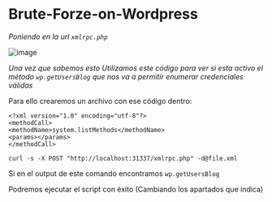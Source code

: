 # Brute-Forze-on-Wordpress

*Poniendo en la url `xmlrpc.php`*

![image](https://github.com/ManuGalan/Brute-Forze-on-Wordpress/assets/96147300/130965d5-092f-4911-9e08-a90eed654c2f)

*Una vez que sabemos esto Utilizamos este código para ver si esta activo el método 
`wp.getUsersBlog` que nos va a permitir enumerar credenciales válidas*

Para ello crearemos un archivo con ese código dentro:

```
<?xml version="1.0" encoding="utf-8"?>
<methodCall>
<methodName>system.listMethods</methodName>
<params></params>
</methodCall>
```

```
curl -s -X POST "http://localhost:31337/xmlrpc.php" -d@file.xml
```
Si en el output de este comando encontramos `wp.getUsersBlog` 

Podremos ejecutar el script con éxito (Cambiando los apartados que indica)
